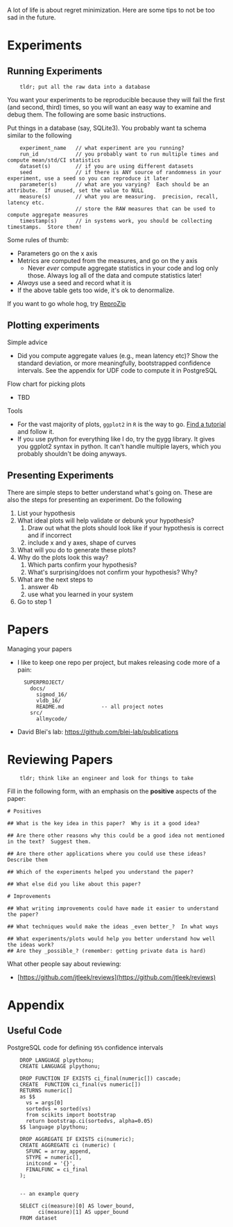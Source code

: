A lot of life is about regret minimization.  Here are some tips to not be too sad in the future.




# Experiments

## Running Experiments

        tldr; put all the raw data into a database

You want your experiments to be reproducible because they will fail the first (and second, third) times, so you will want an easy way to examine and debug them.  The following are some basic instructions.


Put things in a database (say, SQLite3).  You probably want ta schema similar to the following

        experiment_name   // what experiment are you running?  
        run_id            // you probably want to run multiple times and compute mean/std/CI statistics
        dataset(s)        // if you are using different datasets 
        seed              // if there is ANY source of randomness in your experiment, use a seed so you can reproduce it later
        parameter(s)      // what are you varying?  Each should be an attribute.  If unused, set the value to NULL
        measure(s)        // what you are measuring.  precision, recall, latency etc.
                          // store the RAW measures that can be used to compute aggregate measures
        timestamp(s)      // in systems work, you should be collecting timestamps.  Store them!

Some rules of thumb:

* Parameters go on the x axis
* Metrics are computed from the measures, and go on the y axis
  * Never _ever_ compute aggregate statistics in your code and log only those.  Always log all of the data and compute statistics later!
* _Always_ use a seed and record what it is
* If the above table gets too wide, it's ok to denormalize.

If you want to go whole hog, try [ReproZip](https://vida-nyu.github.io/reprozip/)


## Plotting experiments

Simple advice

* Did you compute aggregate values (e.g., mean latency etc)?  Show the standard deviation, or more meaningfully, bootstrapped confidence intervals.  See the appendix for UDF code to compute it in PostgreSQL


Flow chart for picking plots

* TBD


Tools

* For the vast majority of plots, `ggplot2` in `R` is the way to go.  [Find a tutorial](https://www.google.com/?q=ggplot2%20tutorial) and follow it.
* If you use python for everything like I do, try the [pygg](https://github.com/sirrice/pygg) library.  It gives you ggplot2 syntax in python.  It can't handle multiple layers, which you probably shouldn't be doing anyways.


## Presenting Experiments

There are simple steps to better understand what's going on.  These are also the steps for presenting an experiment.  Do the following

1. List your hypothesis
1. What ideal plots will help validate or debunk your hypothesis?
   1. Draw out what the plots should look like if your hypothesis is correct and if incorrect
   1. include x and y axes, shape of curves
1. What will you do to generate these plots?
1. Why do the plots look this way?  
   1. Which parts confirm your hypothesis?  
   1. What's surprising/does not confirm your hypothesis?  Why?
1. What are the next steps to
   1. answer 4b
   1. use what you learned in your system
1. Go to step 1


# Papers

Managing your papers

* I like to keep one repo per project, but makes releasing code more of a pain:

        SUPERPROJECT/
          docs/
            sigmod_16/
            vldb_16/
            README.md            -- all project notes
          src/
            allmycode/

* David Blei's lab: https://github.com/blei-lab/publications

# Reviewing Papers


        tldr; think like an engineer and look for things to take

Fill in the following form, with an emphasis on the **positive** aspects of the paper:

    # Positives 

    ## What is the key idea in this paper?  Why is it a good idea?

    ## Are there other reasons why this could be a good idea not mentioned in the text?  Suggest them.

    ## Are there other applications where you could use these ideas?  Describe them

    ## Which of the experiments helped you understand the paper?

    ## What else did you like about this paper?

    # Improvements

    ## What writing improvements could have made it easier to understand the paper?

    ## What techniques would make the ideas _even better_?  In what ways

    ## What experiments/plots would help you better understand how well the ideas work?  
    ## Are they _possible_? (remember: getting private data is hard)



         


What other people say about reviewing:

* [https://github.com/jtleek/reviews](https://github.com/jtleek/reviews)


# Appendix

## Useful Code


PostgreSQL code for defining `95%` confidence intervals


        DROP LANGUAGE plpythonu;
        CREATE LANGUAGE plpythonu;

        DROP FUNCTION IF EXISTS ci_final(numeric[]) cascade;
        CREATE  FUNCTION ci_final(vs numeric[])
        RETURNS numeric[]
        as $$
          vs = args[0]
          sortedvs = sorted(vs)
          from scikits import bootstrap
          return bootstrap.ci(sortedvs, alpha=0.05)
        $$ language plpythonu;

        DROP AGGREGATE IF EXISTS ci(numeric);
        CREATE AGGREGATE ci (numeric) (
          SFUNC = array_append,
          STYPE = numeric[],
          initcond = '{}',
          FINALFUNC = ci_final
        );


        -- an example query

        SELECT ci(measure)[0] AS lower_bound,
              ci(measure)[1] AS upper_bound
        FROM dataset
